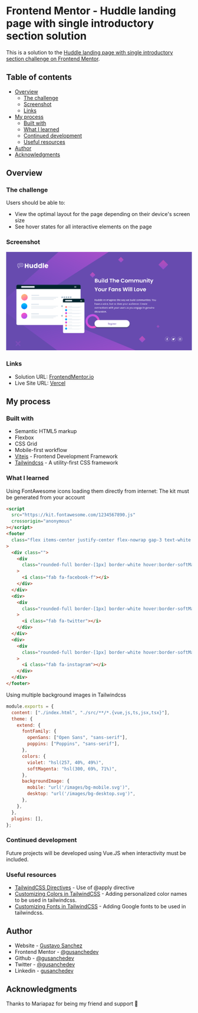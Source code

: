# Frontend Mentor - Huddle landing page with single introductory section solution

This is a solution to the [Huddle landing page with single introductory section challenge on Frontend Mentor](https://www.frontendmentor.io/challenges/huddle-landing-page-with-a-single-introductory-section-B_2Wvxgi0).

## Table of contents

- [Overview](#overview)
  - [The challenge](#the-challenge)
  - [Screenshot](#screenshot)
  - [Links](#links)
- [My process](#my-process)
  - [Built with](#built-with)
  - [What I learned](#what-i-learned)
  - [Continued development](#continued-development)
  - [Useful resources](#useful-resources)
- [Author](#author)
- [Acknowledgments](#acknowledgments)

## Overview

### The challenge

Users should be able to:

- View the optimal layout for the page depending on their device's screen size
- See hover states for all interactive elements on the page

### Screenshot

![](images/ScreenshotHuddle.png)

### Links

- Solution URL: [FrontendMentor.io](https://www.frontendmentor.io/solutions/huddle-landing-page-w-single-intro-section-with-html-taiwindcss-7ONnymWuw)
- Live Site URL: [Vercel](https://prj-13-huddle-landing-page-with-single-introductory-section.vercel.app/)

## My process

### Built with

- Semantic HTML5 markup
- Flexbox
- CSS Grid
- Mobile-first workflow
- [Vitejs](https://vitejs.dev/) - Frontend Development Framework
- [Tailwindcss](https://tailwindcss.com) - A utility-first CSS framework

### What I learned

Using FontAwesome icons loading them directly from internet: The kit must be generated from your account

```html
<script
  src="https://kit.fontawesome.com/1234567890.js"
  crossorigin="anonymous"
></script>
<footer
  class="flex items-center justify-center flex-nowrap gap-3 text-white mt-16 md:justify-end md:mt-4 lg:mt-2"
>
  <div class="">
    <div
      class="rounded-full border-[1px] border-white hover:border-softMagenta inline px-2 py-1 text-center hover:text-softMagenta hover:cursor-pointer"
    >
      <i class="fab fa-facebook-f"></i>
    </div>
  </div>
  <div>
    <div
      class="rounded-full border-[1px] border-white hover:border-softMagenta inline px-2 py-1 text-center hover:text-softMagenta hover:cursor-pointer"
    >
      <i class="fab fa-twitter"></i>
    </div>
  </div>
  <div>
    <div
      class="rounded-full border-[1px] border-white hover:border-softMagenta inline px-2 py-1 text-center hover:text-softMagenta hover:cursor-pointer"
    >
      <i class="fab fa-instagram"></i>
    </div>
  </div>
</footer>
```

Using multiple background images in Tailwindcss

```js
module.exports = {
  content: ["./index.html", "./src/**/*.{vue,js,ts,jsx,tsx}"],
  theme: {
    extend: {
      fontFamily: {
        openSans: ["Open Sans", "sans-serif"],
        poppins: ["Poppins", "sans-serif"],
      },
      colors: {
        violet: "hsl(257, 40%, 49%)",
        softMagenta: "hsl(300, 69%, 71%)",
      },
      backgroundImage: {
        mobile: "url('/images/bg-mobile.svg')",
        desktop: "url('/images/bg-desktop.svg')",
      },
    },
  },
  plugins: [],
};
```

### Continued development

Future projects will be developed using Vue.JS when interactivity must be included.

### Useful resources

- [TailwindCSS Directives](https://tailwindcss.com/docs/functions-and-directives) - Use of @apply directive
- [Customizing Colors in TailwindCSS](https://tailwindcss.com/docs/customizing-colors) - Adding personalized color names to be used in tailwindcss.
- [Customizing Fonts in TailwindCSS](https://tailwindcss.com/docs/font-family#using-custom-values) - Adding Google fonts to be used in tailwindcss.

## Author

- Website - [Gustavo Sanchez](https://www.gusanche.dev)
- Frontend Mentor - [@gusanchedev](https://www.frontendmentor.io/profile/gusanchedev)
- Github - [@gusanchedev](https://www.github.com/gusanchedev)
- Twitter - [@gusanchedev](https://www.twitter.com/gusanchedev)
- Linkedin - [gusanchedev](https://www.linkedin.com/in/gusanchedev/)

## Acknowledgments

Thanks to Mariapaz for being my friend and support 💙
